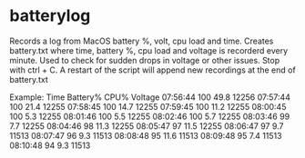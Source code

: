 # batterylog
Records a log from MacOS battery %, volt, cpu load and time.
Creates battery.txt where time, battery %, cpu load and voltage is recorderd every minute.
Used to check for sudden drops in voltage or other issues.
Stop with ctrl + C.
A restart of the script will append new recordings at the end of battery.txt

Example:
Time Battery% CPU% Voltage
07:56:44 100 49.8 12256
07:57:44 100 21.4 12255
07:58:45 100 14.7 12255
07:59:45 100 11.2 12255
08:00:45 100 5.3 12255
08:01:46 100 5.5 12255
08:02:46 100 5.7 12255
08:03:46 99 7.7 12255
08:04:46 98 11.3 12255
08:05:47 97 11.5 12255
08:06:47 97 9.7 11513
08:07:47 96 9.3 11513
08:08:48 95 11.6 11513
08:09:48 95 7.4 11513
08:10:48 94 9.3 11513

